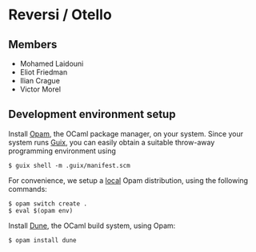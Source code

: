 # Reversi / Otello

## Members

- Mohamed Laidouni
- Eliot Friedman
- Ilian Crague
- Victor Morel

## Development environment setup

Install [Opam](https://opam.ocaml.org/doc/Install.html), the OCaml
package manager, on your system. Since your system runs
[Guix](https://guix.gnu.org/), you can easily obtain a suitable
throw-away programming environment using

```
$ guix shell -m .guix/manifest.scm
```

For convenience, we setup a [local](https://opam.ocaml.org/blog/opam-local-switches/) Opam distribution, using the following commands:

```
$ opam switch create .
$ eval $(opam env)
```

Install [Dune](https://dune.readthedocs.io/en/latest/quick-start.html), the OCaml build system, using Opam:

```
$ opam install dune
```

